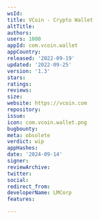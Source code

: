 ```yaml
---
wsId: 
title: VCoin - Crypto Wallet
altTitle: 
authors: 
users: 1000
appId: com.vcoin.wallet
appCountry: 
released: '2022-09-19'
updated: '2022-09-25'
version: '1.3'
stars: 
ratings: 
reviews: 
size: 
website: https://vcoin.com
repository: 
issue: 
icon: com.vcoin.wallet.png
bugbounty: 
meta: obsolete
verdict: wip
appHashes: 
date: '2024-09-14'
signer: 
reviewArchive: 
twitter: 
social: 
redirect_from: 
developerName: LMCorp
features: 

---
```


